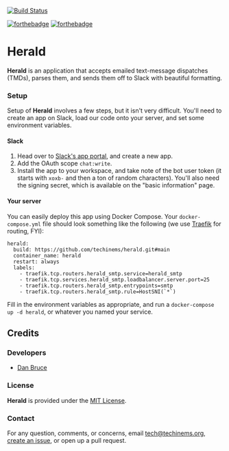 [![Build Status](https://github.com/techinems/herald/actions/workflows/main.yml/badge.svg)](https://github.com/techinems/herald/actions/workflows/main.yml/badge.svg)

[![forthebadge](https://forthebadge.com/images/badges/built-with-love.svg)](https://forthebadge.com) [![forthebadge](https://forthebadge.com/images/badges/made-with-javascript.svg)](https://forthebadge.com)

# Herald

**Herald** is an application that accepts emailed text-message dispatches (TMDs), parses them, and sends them off to Slack with beautiful formatting.

### Setup

Setup of **Herald** involves a few steps, but it isn't very difficult. You'll need to create an app on Slack, load our code onto your server, and set some environment variables.

#### Slack

1. Head over to [Slack's app portal](https://api.slack.com/apps), and create a new app.
1. Add the OAuth scope `chat:write`.
1. Install the app to your workspace, and take note of the bot user token (it starts with `xoxb-` and then a ton of random characters). You'll also need the signing secret, which is available on the "basic information" page.

#### Your server

You can easily deploy this app using Docker Compose. Your `docker-compose.yml` file should look something like the following (we use [Traefik](https://traefik.io) for routing, FYI):

```
herald:
  build: https://github.com/techinems/herald.git#main
  container_name: herald
  restart: always
  labels:
    - traefik.tcp.routers.herald_smtp.service=herald_smtp
    - traefik.tcp.services.herald_smtp.loadbalancer.server.port=25
    - traefik.tcp.routers.herald_smtp.entrypoints=smtp
    - traefik.tcp.routers.herald_smtp.rule=HostSNI(`*`)
```

Fill in the environment variables as appropriate, and run a `docker-compose up -d herald`, or whatever you named your service.

## Credits

### Developers

- [Dan Bruce](https://github.com/ddbruce)

### License

**Herald** is provided under the [MIT License](https://opensource.org/licenses/MIT).

### Contact

For any question, comments, or concerns, email [tech@techinems.org](mailto:tech@techinems.org), [create an issue](https://github.com/techinems/herald/issues/new), or open up a pull request.
